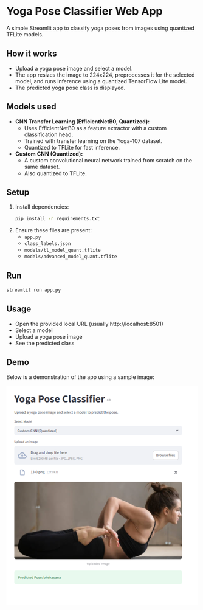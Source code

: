 # Yoga Pose Classifier Web App

A simple Streamlit app to classify yoga poses from images using quantized TFLite models.

## How it works
- Upload a yoga pose image and select a model.
- The app resizes the image to 224x224, preprocesses it for the selected model, and runs inference using a quantized TensorFlow Lite model.
- The predicted yoga pose class is displayed.

## Models used
- **CNN Transfer Learning (EfficientNetB0, Quantized):**
  - Uses EfficientNetB0 as a feature extractor with a custom classification head.
  - Trained with transfer learning on the Yoga-107 dataset.
  - Quantized to TFLite for fast inference.
- **Custom CNN (Quantized):**
  - A custom convolutional neural network trained from scratch on the same dataset.
  - Also quantized to TFLite.

## Setup
1. Install dependencies:
   ```bash
   pip install -r requirements.txt
   ```
2. Ensure these files are present:
   - `app.py`
   - `class_labels.json`
   - `models/tl_model_quant.tflite`
   - `models/advanced_model_quant.tflite`

## Run
```bash
streamlit run app.py
```

## Usage
- Open the provided local URL (usually http://localhost:8501)
- Select a model
- Upload a yoga pose image
- See the predicted class

## Demo

Below is a demonstration of the app using a sample image:

<p align="center">
  <img src="image/demo3.png" alt="Demo 3"/>
</p>
